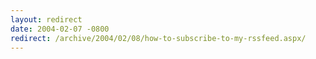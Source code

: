 ```yaml
---
layout: redirect
date: 2004-02-07 -0800
redirect: /archive/2004/02/08/how-to-subscribe-to-my-rssfeed.aspx/
---
```

